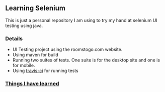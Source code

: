 ## Learning Selenium

This is just a personal repository I am using to try my hand at selenium UI testing using java.


### Details
- UI Testing project using the roomstogo.com website.
- Using maven for build
- Running two suites of tests. One suite is for the desktop site and one is for mobile.
- Using [travis-ci](https://travis-ci.org/starrett67/LearningSelenium) for running tests


### [Things I have learned](./REVIEW.md)